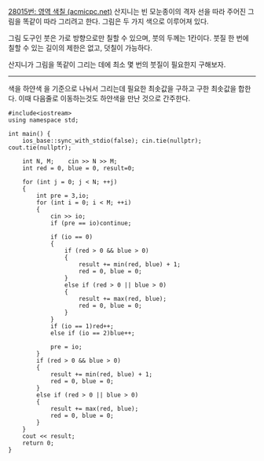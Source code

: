 [28015번: 영역 색칠 (acmicpc.net)](https://www.acmicpc.net/problem/28015)
산지니는 빈 모눈종이의 격자 선을 따라 주어진 그림을 똑같이 따라 그리려고 한다. 그림은 두 가지 색으로 이루어져 있다.

그림 도구인 붓은 가로 방향으로만 칠할 수 있으며, 붓의 두께는 1칸이다. 붓질 한 번에 칠할 수 있는 길이의 제한은 없고, 덧칠이 가능하다.

산지니가 그림을 똑같이 그리는 데에 최소 몇 번의 붓질이 필요한지 구해보자.

--------------------------------------
색을 하얀색 을 기준으로 나눠서 그리는데 필요한 최솟값을 구하고 구한 최솟값을 합한다. 이때 다음줄로 이동하는것도 하얀색을 만난 것으로 간주한다.

```
#include<iostream>
using namespace std;

int main() {
    ios_base::sync_with_stdio(false); cin.tie(nullptr); cout.tie(nullptr);

    int N, M;    cin >> N >> M;
    int red = 0, blue = 0, result=0;

    for (int j = 0; j < N; ++j)
    {
        int pre = 3,io;
        for (int i = 0; i < M; ++i)
        {
            cin >> io;
            if (pre == io)continue;

            if (io == 0)
            {
                if (red > 0 && blue > 0)
                {
                    result += min(red, blue) + 1;
                    red = 0, blue = 0;
                }
                else if (red > 0 || blue > 0)
                {
                    result += max(red, blue);
                    red = 0, blue = 0;
                }
            }
            if (io == 1)red++;
            else if (io == 2)blue++;

            pre = io;
        }
        if (red > 0 && blue > 0)
        {
            result += min(red, blue) + 1;
            red = 0, blue = 0;
        }
        else if (red > 0 || blue > 0)
        {
            result += max(red, blue);
            red = 0, blue = 0;
        }
    }
    cout << result;
    return 0;
}
```